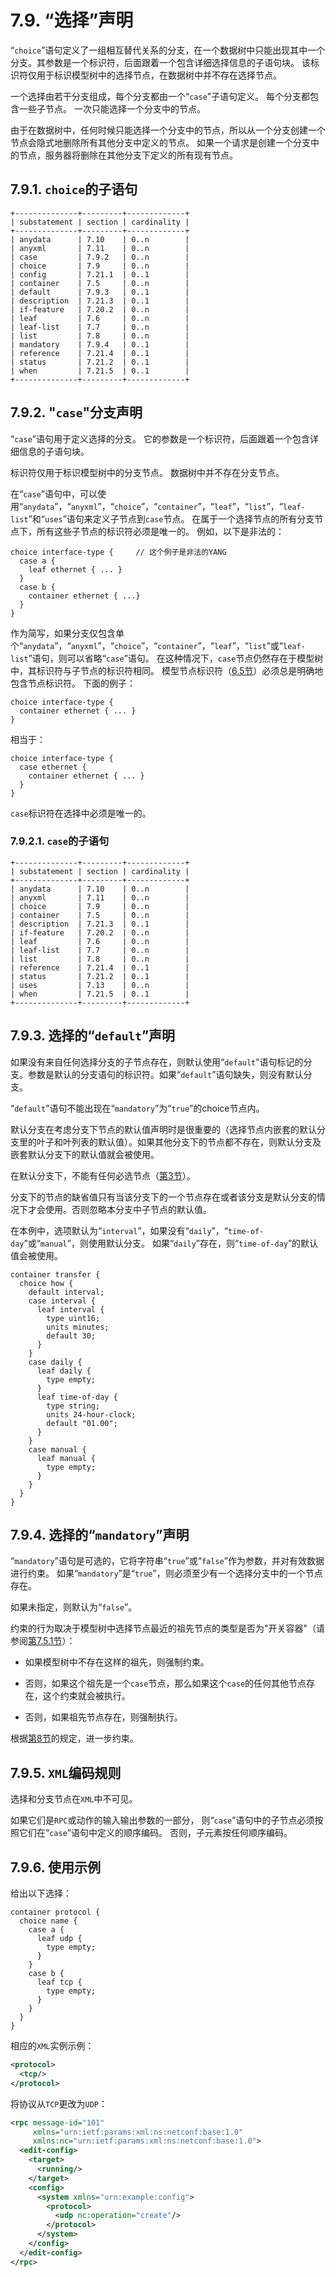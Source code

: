 # 7.9. “选择”声明

“`choice`”语句定义了一组相互替代关系的分支，在一个数据树中只能出现其中一个分支。其参数是一个标识符，后面跟着一个包含详细选择信息的子语句块。 该标识符仅用于标识模型树中的选择节点，在数据树中并不存在选择节点。

一个选择由若干分支组成，每个分支都由一个“`case`”子语句定义。 每个分支都包含一些子节点。 一次只能选择一个分支中的节点。

由于在数据树中，任何时候只能选择一个分支中的节点，所以从一个分支创建一个节点会隐式地删除所有其他分支中定义的节点。 如果一个请求是创建一个分支中的节点，服务器将删除在其他分支下定义的所有现有节点。

## 7.9.1. `choice`的子语句

```
+--------------+---------+-------------+
| substatement | section | cardinality |
+--------------+---------+-------------+
| anydata      | 7.10    | 0..n        |
| anyxml       | 7.11    | 0..n        |
| case         | 7.9.2   | 0..n        |
| choice       | 7.9     | 0..n        |
| config       | 7.21.1  | 0..1        |
| container    | 7.5     | 0..n        |
| default      | 7.9.3   | 0..1        |
| description  | 7.21.3  | 0..1        |
| if-feature   | 7.20.2  | 0..n        |
| leaf         | 7.6     | 0..n        |
| leaf-list    | 7.7     | 0..n        |
| list         | 7.8     | 0..n        |
| mandatory    | 7.9.4   | 0..1        |
| reference    | 7.21.4  | 0..1        |
| status       | 7.21.2  | 0..1        |
| when         | 7.21.5  | 0..1        |
+--------------+---------+-------------+
```

## 7.9.2. "`case`"分支声明

“`case`”语句用于定义选择的分支。 它的参数是一个标识符，后面跟着一个包含详细信息的子语句块。

标识符仅用于标识模型树中的分支节点。 数据树中并不存在分支节点。

在“`case`”语句中，可以使用“`anydata`”，“`anyxml`”，“`choice`”，“`container`”，“`leaf`”，“`list`”，“`leaf-list`”和“`uses`”语句来定义子节点到`case`节点。 在属于一个选择节点的所有分支节点下，所有这些子节点的标识符必须是唯一的。 例如，以下是非法的：

```YANG
choice interface-type {     // 这个例子是非法的YANG
  case a {
    leaf ethernet { ... }
  }
  case b {
    container ethernet { ...}
  }
}
```

作为简写，如果分支仅包含单个“`anydata`”，“`anyxml`”，“`choice`”，“`container`”，“`leaf`”，“`list`”或“`leaf-list`”语句，则可以省略“`case`”语句。 在这种情况下，`case`节点仍然存在于模型树中，其标识符与子节点的标识符相同。 模型节点标识符（[6.5节](../section-6/6.5.md)）必须总是明确地包含节点标识符。 下面的例子：

```YANG
choice interface-type {
  container ethernet { ... }
}
```

相当于：

```YANG
choice interface-type {
  case ethernet {
    container ethernet { ... }
  }
}
```

`case`标识符在选择中必须是唯一的。

### 7.9.2.1. `case`的子语句

```YANG
+--------------+---------+-------------+
| substatement | section | cardinality |
+--------------+---------+-------------+
| anydata      | 7.10    | 0..n        |
| anyxml       | 7.11    | 0..n        |
| choice       | 7.9     | 0..n        |
| container    | 7.5     | 0..n        |
| description  | 7.21.3  | 0..1        |
| if-feature   | 7.20.2  | 0..n        |
| leaf         | 7.6     | 0..n        |
| leaf-list    | 7.7     | 0..n        |
| list         | 7.8     | 0..n        |
| reference    | 7.21.4  | 0..1        |
| status       | 7.21.2  | 0..1        |
| uses         | 7.13    | 0..n        |
| when         | 7.21.5  | 0..1        |
+--------------+---------+-------------+
```


## 7.9.3. 选择的“`default`”声明

如果没有来自任何选择分支的子节点存在，则默认使用“`default`”语句标记的分支。参数是默认的分支语句的标识符。如果“`default`”语句缺失，则没有默认分支。

“`default`”语句不能出现在“`mandatory`”为“`true`”的choice节点内。

默认分支在考虑分支下节点的默认值声明时是很重要的（选择节点内嵌套的默认分支里的叶子和叶列表的默认值）。如果其他分支下的节点都不存在，则默认分支及嵌套默认分支下的默认值就会被使用。

在默认分支下，不能有任何必选节点（[第3节](../section-3/README.md)）。

分支下的节点的缺省值只有当该分支下的一个节点存在或者该分支是默认分支的情况下才会使用。否则忽略本分支中子节点的默认值。

在本例中，选项默认为“`interval`”，如果没有“`daily`”，“`time-of-day`”或“`manual`”，则使用默认分支。 如果“`daily`”存在，则“`time-of-day`”的默认值会被使用。

```YANG
container transfer {
  choice how {
    default interval;
    case interval {
      leaf interval {
        type uint16;
        units minutes;
        default 30;
      }
    }
    case daily {
      leaf daily {
        type empty;
      }
      leaf time-of-day {
        type string;
        units 24-hour-clock;
        default "01.00";
      }
    }
    case manual {
      leaf manual {
        type empty;
      }
    }
  }
}
```

## 7.9.4. 选择的“`mandatory`”声明

“`mandatory`”语句是可选的，它将字符串“`true`”或“`false`”作为参数，并对有效数据进行约束。 如果“`mandatory`”是“`true`”，则必须至少有一个选择分支中的一个节点存在。

如果未指定，则默认为“`false`”。

约束的行为取决于模型树中选择节点最近的祖先节点的类型是否为"开关容器"（请参阅[第7.5.1节](../section-7/7.5.md#751-容器的存在)）：

- 如果模型树中不存在这样的祖先，则强制约束。

- 否则，如果这个祖先是一个`case`节点，那么如果这个`case`的任何其他节点存在，这个约束就会被执行。

- 否则，如果祖先节点存在，则强制执行。

根据[第8节](../section-8/README.md)的规定，进一步约束。

## 7.9.5. `XML`编码规则

选择和分支节点在`XML`中不可见。

如果它们是`RPC`或动作的输入输出参数的一部分， 则“`case`”语句中的子节点必须按照它们在“`case`”语句中定义的顺序编码。 否则，子元素按任何顺序编码。

## 7.9.6. 使用示例

给出以下选择：

```YANG
container protocol {
  choice name {
    case a {
      leaf udp {
        type empty;
      }
    }
    case b {
      leaf tcp {
        type empty;
      }
    }
  }
}
```

相应的`XML`实例示例：

```xml
<protocol>
  <tcp/>
</protocol>
```

将协议从`TCP`更改为`UDP`：

```xml
<rpc message-id="101"
     xmlns="urn:ietf:params:xml:ns:netconf:base:1.0"
     xmlns:nc="urn:ietf:params:xml:ns:netconf:base:1.0">
  <edit-config>
    <target>
      <running/>
    </target>
    <config>
      <system xmlns="urn:example:config">
        <protocol>
          <udp nc:operation="create"/>
        </protocol>
      </system>
    </config>
  </edit-config>
</rpc>
```
